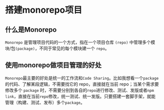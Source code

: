 # 搭建monorepo项目

## 什么是Monorepo

`Monorepo` 是管理项目代码的一个方式，指在一个项目仓库 `(repo)` 中管理多个模块/包`(package)`，不同于常见的每个模块建一个 `repo`。

## 使用monorepo做项目管理的好处

`Monorepo`最主要的好处是统一的工作流和`Code Sharing`。比如我想看一个`package` 的代码、了解某段逻辑，不需要找它的 repo，直接就在当前 repo；当某个需求要修改多个 `package` 时，不需要分别到各自的`repo`进行修改、测试、发版或者`npm link`，直接在当前`repo`修改，统一测试、统一发版。只要搭建一套脚手架，就能管理（构建、测试、发布）多个`package`。


